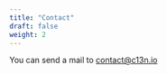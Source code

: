 ```yaml
---
title: "Contact"
draft: false
weight: 2
---
```


You can send a mail to [contact@c13n.io](mailto:contact@c13n.io)
